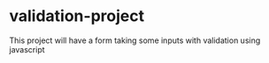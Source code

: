# validation-project
This project will have a form taking some inputs with validation using javascript
